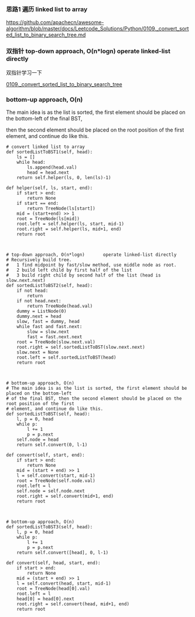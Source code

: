 ### 思路1 遍历 linked list to array 

https://github.com/apachecn/awesome-algorithm/blob/master/docs/Leetcode_Solutions/Python/0109._convert_sorted_list_to_binary_search_tree.md

### 双指针 top-down approach, O(n*logn)   operate linked-list directly

双指针学习一下

[0109._convert_sorted_list_to_binary_search_tree](https://leetcode.com/problems/convert-sorted-list-to-binary-search-tree/discuss/35526/Python-solutions-(convert-to-array-first-top-down-approach-bottom-up-approach))

### bottom-up approach, O(n)

The main idea is as the list is sorted, the first element should be placed on the bottom-left of the final BST, 

then the second element should be placed on the root position of the first element, and continue do like this.


```python3
# convert linked list to array 
def sortedListToBST1(self, head):
    ls = []
    while head:
        ls.append(head.val)
        head = head.next
    return self.helper(ls, 0, len(ls)-1)

def helper(self, ls, start, end):
    if start > end:
        return None
    if start == end:
        return TreeNode(ls[start])
    mid = (start+end) >> 1
    root = TreeNode(ls[mid])
    root.left = self.helper(ls, start, mid-1)
    root.right = self.helper(ls, mid+1, end)
    return root



# top-down approach, O(n*logn)       operate linked-list directly
# Recursively build tree. 
#   1 find midpoint by fast/slow method, use middle node as root. 
#   2 build left child by first half of the list 
#   3 build right child by second half of the list (head is slow.next.next)
def sortedListToBST2(self, head):
    if not head:
        return 
    if not head.next:
        return TreeNode(head.val)
    dummy = ListNode(0)
    dummy.next = head
    slow, fast = dummy, head
    while fast and fast.next:
        slow = slow.next
        fast = fast.next.next
    root = TreeNode(slow.next.val)
    root.right = self.sortedListToBST(slow.next.next)
    slow.next = None
    root.left = self.sortedListToBST(head)
    return root
    


# bottom-up approach, O(n) 
# The main idea is as the list is sorted, the first element should be placed on the bottom-left 
# of the final BST, then the second element should be placed on the root position of the first 
# element, and continue do like this.
def sortedListToBST(self, head):
    l, p = 0, head
    while p:
        l += 1
        p = p.next
    self.node = head
    return self.convert(0, l-1)
    
def convert(self, start, end):
    if start > end:
        return None
    mid = (start + end) >> 1
    l = self.convert(start, mid-1)
    root = TreeNode(self.node.val)
    root.left = l
    self.node = self.node.next 
    root.right = self.convert(mid+1, end)
    return root



# bottom-up approach, O(n)
def sortedListToBST3(self, head):
    l, p = 0, head
    while p:
        l += 1
        p = p.next
    return self.convert([head], 0, l-1)
    
def convert(self, head, start, end):
    if start > end:
        return None
    mid = (start + end) >> 1
    l = self.convert(head, start, mid-1)
    root = TreeNode(head[0].val)
    root.left = l
    head[0] = head[0].next 
    root.right = self.convert(head, mid+1, end)
    return root
```
